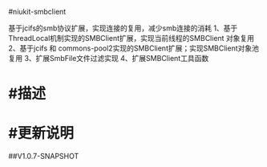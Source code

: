 
#niukit-smbclient

基于jcifs的smb协议扩展，实现连接的复用，减少smb连接的消耗
1、基于ThreadLocal机制实现的SMBClient扩展，实现当前线程的SMBClient 对象复用
2、基于jcifs 和 commons-pool2实现的SMBClient扩展；实现SMBClient对象池复用
3、扩展SmbFile文件过滤实现
4、扩展SMBClient工具函数

#描述
======================================================================

#更新说明
======================================================================

##V1.0.7-SNAPSHOT




